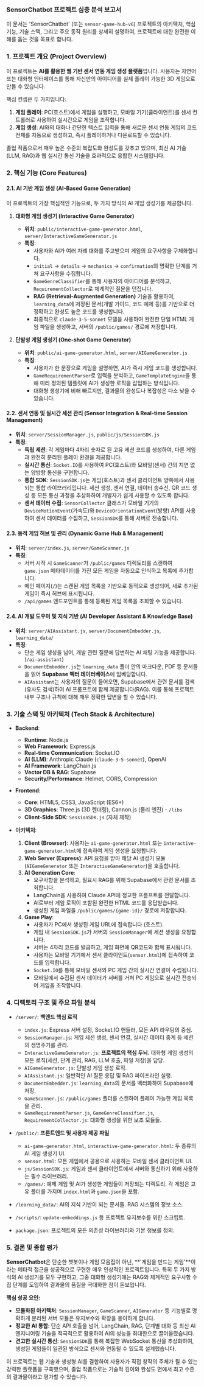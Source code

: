 ### **SensorChatbot 프로젝트 심층 분석 보고서**

이 문서는 'SensorChatbot' (또는 `sensor-game-hub-v6`) 프로젝트의 아키텍처, 핵심 기능, 기술 스택, 그리고 주요 동작 원리를 상세히 설명하여, 프로젝트에 대한 완전한 이해를 돕는 것을 목표로 합니다.

### **1. 프로젝트 개요 (Project Overview)**

이 프로젝트는 **AI를 활용한 웹 기반 센서 연동 게임 생성 플랫폼**입니다. 사용자는 자연어 또는 대화형 인터페이스를 통해 자신만의 아이디어를 실제 플레이 가능한 3D 게임으로 만들 수 있습니다.

핵심 컨셉은 두 가지입니다:
1.  **게임 플레이**: PC(호스트)에서 게임을 실행하고, 모바일 기기(클라이언트)를 센서 컨트롤러로 사용하여 실시간으로 게임을 조작합니다.
2.  **게임 생성**: AI와의 대화나 간단한 텍스트 입력을 통해 새로운 센서 연동 게임의 코드 전체를 자동으로 생성하고, 즉시 플레이하거나 다운로드할 수 있습니다.

졸업 작품으로서 매우 높은 수준의 복잡도와 완성도를 갖추고 있으며, 최신 AI 기술(LLM, RAG)과 웹 실시간 통신 기술을 효과적으로 융합한 시스템입니다.

### **2. 핵심 기능 (Core Features)**

#### **2.1. AI 기반 게임 생성 (AI-Based Game Generation)**

이 프로젝트의 가장 핵심적인 기능으로, 두 가지 방식의 AI 게임 생성기를 제공합니다.

1.  **대화형 게임 생성기 (Interactive Game Generator)**
    *   **위치**: `public/interactive-game-generator.html`, `server/InteractiveGameGenerator.js`
    *   **특징**:
        *   사용자와 AI가 여러 차례 대화를 주고받으며 게임의 요구사항을 구체화합니다.
        *   `initial` -> `details` -> `mechanics` -> `confirmation`의 명확한 단계를 거쳐 요구사항을 수집합니다.
        *   `GameGenreClassifier`를 통해 사용자의 아이디어를 분석하고, `RequirementCollector`로 체계적인 질문을 던집니다.
        *   **RAG (Retrieval-Augmented Generation)** 기술을 활용하여, `learning_data`에 저장된 문서(개발 가이드, 코드 예제 등)를 기반으로 더 정확하고 완성도 높은 코드를 생성합니다.
        *   최종적으로 `claude-3-5-sonnet` 모델을 사용하여 완전한 단일 HTML 게임 파일을 생성하고, 서버의 `/public/games/` 경로에 저장합니다.

2.  **단발성 게임 생성기 (One-shot Game Generator)**
    *   **위치**: `public/ai-game-generator.html`, `server/AIGameGenerator.js`
    *   **특징**:
        *   사용자가 한 문장으로 게임을 설명하면, AI가 즉시 게임 코드를 생성합니다.
        *   `GameRequirementParser`로 입력을 분석하고, `GameTemplateEngine`을 통해 미리 정의된 템플릿에 AI가 생성한 로직을 삽입하는 방식입니다.
        *   대화형 생성기에 비해 빠르지만, 결과물의 완성도나 복잡성은 다소 낮을 수 있습니다.

#### **2.2. 센서 연동 및 실시간 세션 관리 (Sensor Integration & Real-time Session Management)**

*   **위치**: `server/SessionManager.js`, `public/js/SessionSDK.js`
*   **특징**:
    *   **독립 세션**: 각 게임마다 4자리 숫자로 된 고유 세션 코드를 생성하여, 다른 게임과 완전히 분리된 플레이 환경을 제공합니다.
    *   **실시간 통신**: `Socket.IO`를 사용하여 PC(호스트)와 모바일(센서) 간의 지연 없는 양방향 통신을 구현합니다.
    *   **통합 SDK**: `SessionSDK.js`는 게임(호스트)과 센서 클라이언트 양쪽에서 사용되는 통합 라이브러리입니다. 세션 생성, 센서 연결, 데이터 송수신, QR 코드 생성 등 모든 통신 과정을 추상화하여 개발자가 쉽게 사용할 수 있도록 합니다.
    *   **센서 데이터 수집**: `SensorCollector` 클래스가 모바일 기기의 `DeviceMotionEvent`(가속도)와 `DeviceOrientationEvent`(방향) API를 사용하여 센서 데이터를 수집하고, `SessionSDK`를 통해 서버로 전송합니다.

#### **2.3. 동적 게임 허브 및 관리 (Dynamic Game Hub & Management)**

*   **위치**: `server/index.js`, `server/GameScanner.js`
*   **특징**:
    *   서버 시작 시 `GameScanner`가 `/public/games` 디렉토리를 스캔하여 `game.json` 메타데이터를 가진 모든 게임을 자동으로 인식하고 목록에 추가합니다.
    *   메인 페이지(`/`)는 스캔된 게임 목록을 기반으로 동적으로 생성되어, 새로 추가된 게임이 즉시 허브에 표시됩니다.
    *   `/api/games` 엔드포인트를 통해 등록된 게임 목록을 조회할 수 있습니다.

#### **2.4. AI 개발 도우미 및 지식 기반 (AI Developer Assistant & Knowledge Base)**

*   **위치**: `server/AIAssistant.js`, `server/DocumentEmbedder.js`, `learning_data/`
*   **특징**:
    *   단순 게임 생성을 넘어, 개발 관련 질문에 답변하는 AI 채팅 기능을 제공합니다. (`/ai-assistant`)
    *   `DocumentEmbedder.js`는 `learning_data` 폴더 안의 마크다운, PDF 등 문서들을 읽어 **Supabase 벡터 데이터베이스**에 임베딩합니다.
    *   `AIAssistant`는 사용자의 질문이 들어오면, Supabase에서 관련 문서를 검색(유사도 검색)하여 AI 프롬프트에 함께 제공합니다(RAG). 이를 통해 프로젝트 내부 구조나 규칙에 대해 매우 정확한 답변을 할 수 있습니다.

### **3. 기술 스택 및 아키텍처 (Tech Stack & Architecture)**

*   **Backend**:
    *   **Runtime**: Node.js
    *   **Web Framework**: Express.js
    *   **Real-time Communication**: Socket.IO
    *   **AI (LLM)**: Anthropic Claude (`claude-3-5-sonnet`), OpenAI
    *   **AI Framework**: LangChain.js
    *   **Vector DB & RAG**: Supabase
    *   **Security/Performance**: Helmet, CORS, Compression

*   **Frontend**:
    *   **Core**: HTML5, CSS3, JavaScript (ES6+)
    *   **3D Graphics**: Three.js (3D 렌더링), Cannon.js (물리 엔진) - `/libs`
    *   **Client-Side SDK**: `SessionSDK.js` (자체 제작)

*   **아키텍처**:
    1.  **Client (Browser)**: 사용자는 `ai-game-generator.html` 또는 `interactive-game-generator.html`에 접속하여 게임 생성을 요청합니다.
    2.  **Web Server (Express)**: API 요청을 받아 해당 AI 생성기 모듈(`AIGameGenerator` 또는 `InteractiveGameGenerator`)을 호출합니다.
    3.  **AI Generation Core**:
        *   요구사항을 분석하고, 필요시 RAG를 위해 Supabase에서 관련 문서를 조회합니다.
        *   LangChain을 사용하여 Claude API에 정교한 프롬프트를 전달합니다.
        *   AI로부터 게임 로직이 포함된 완전한 HTML 코드를 응답받습니다.
        *   생성된 게임 파일을 `/public/games/{game-id}/` 경로에 저장합니다.
    4.  **Game Play**:
        *   사용자가 PC에서 생성된 게임 URL에 접속합니다 (호스트).
        *   게임 내 `SessionSDK.js`가 서버의 `SessionManager`에 세션 생성을 요청합니다.
        *   서버는 4자리 코드를 발급하고, 게임 화면에 QR코드와 함께 표시됩니다.
        *   사용자는 모바일 기기에서 센서 클라이언트(`sensor.html`)에 접속하여 코드를 입력합니다.
        *   `Socket.IO`를 통해 모바일 센서와 PC 게임 간의 실시간 연결이 수립됩니다.
        *   모바일에서 수집된 센서 데이터가 서버를 거쳐 PC 게임으로 실시간 전송되어 게임을 조작합니다.

### **4. 디렉토리 구조 및 주요 파일 분석**

*   `/server/`: **백엔드 핵심 로직**
    *   `index.js`: Express 서버 설정, Socket.IO 핸들러, 모든 API 라우팅의 중심.
    *   `SessionManager.js`: 게임 세션 생성, 센서 연결, 실시간 데이터 중계 등 세션의 생명주기를 관리.
    *   `InteractiveGameGenerator.js`: **프로젝트의 핵심 두뇌.** 대화형 게임 생성의 모든 로직(세션, 단계 관리, RAG, LLM 호출, 파일 저장)을 담당.
    *   `AIGameGenerator.js`: 단발성 게임 생성 로직.
    *   `AIAssistant.js`: 일반적인 AI 질문 응답 및 RAG 파이프라인 실행.
    *   `DocumentEmbedder.js`: `learning_data`의 문서를 벡터화하여 Supabase에 저장.
    *   `GameScanner.js`: `/public/games` 폴더를 스캔하여 플레이 가능한 게임 목록을 관리.
    *   `GameRequirementParser.js`, `GameGenreClassifier.js`, `RequirementCollector.js`: 대화형 생성을 위한 보조 모듈들.

*   `/public/`: **프론트엔드 및 사용자 제공 파일**
    *   `ai-game-generator.html`, `interactive-game-generator.html`: 두 종류의 AI 게임 생성기 UI.
    *   `sensor.html`: 모든 게임에서 공용으로 사용하는 모바일 센서 클라이언트 UI.
    *   `js/SessionSDK.js`: 게임과 센서 클라이언트에서 서버와 통신하기 위해 사용하는 필수 라이브러리.
    *   `/games/`: 예제 게임 및 AI가 생성한 게임들이 저장되는 디렉토리. 각 게임은 고유 폴더를 가지며 `index.html`과 `game.json`을 포함.

*   `/learning_data/`: AI의 지식 기반이 되는 문서들. RAG 시스템의 정보 소스.

*   `/scripts/`: `update-embeddings.js` 등 프로젝트 유지보수를 위한 스크립트.

*   `package.json`: 프로젝트의 모든 의존성 라이브러리와 기본 정보를 정의.

### **5. 결론 및 종합 평가**

**SensorChatbot**은 단순한 챗봇이나 게임 모음집이 아닌, **'게임을 만드는 게임'**이라는 메타적 접근을 성공적으로 구현한 매우 인상적인 프로젝트입니다. 특히 두 가지 방식의 AI 생성기를 모두 구현하고, 그중 대화형 생성기에는 RAG와 체계적인 요구사항 수집 단계를 도입하여 결과물의 품질을 극대화한 점이 돋보입니다.

**핵심 성공 요인:**
*   **모듈화된 아키텍처**: `SessionManager`, `GameScanner`, `AIGenerator` 등 기능별로 명확하게 분리된 서버 모듈은 유지보수와 확장을 용이하게 합니다.
*   **정교한 AI 통합**: 단순 API 호출을 넘어, LangChain, RAG, 단계별 대화 등 최신 AI 엔지니어링 기술을 적극적으로 활용하여 AI의 성능을 최대한으로 끌어올렸습니다.
*   **견고한 실시간 통신**: `SessionSDK`를 통해 복잡한 WebSocket 통신을 추상화하여, 생성된 게임들이 일관된 방식으로 센서와 연동될 수 있도록 설계했습니다.

이 프로젝트는 웹 기술과 생성형 AI를 결합하여 사용자가 직접 창작의 주체가 될 수 있는 강력한 플랫폼을 구축했으며, 졸업 작품으로는 기술적 깊이와 완성도 면에서 최고 수준의 결과물이라고 평가할 수 있습니다.
